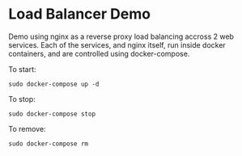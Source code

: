 # Load Balancer Demo

Demo using nginx as a reverse proxy load balancing accross 2 web services.
Each of the services, and nginx itself, run inside docker containers, and 
are controlled using docker-compose.

To start:

```
sudo docker-compose up -d
```

To stop:

```
sudo docker-compose stop
```

To remove:

```
sudo docker-compose rm 
```
